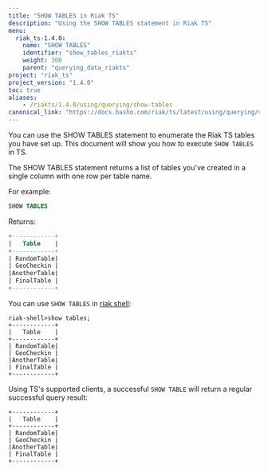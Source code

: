 ```yaml
---
title: "SHOW TABLES in Riak TS"
description: "Using the SHOW TABLES statement in Riak TS"
menu:
  riak_ts-1.4.0:
    name: "SHOW TABLES"
    identifier: "show_tables_riakts"
    weight: 300
    parent: "querying_data_riakts"
project: "riak_ts"
project_version: "1.4.0"
toc: true
aliases:
    - /riakts/1.4.0/using/querying/show-tables
canonical_link: "https://docs.basho.com/riak/ts/latest/using/querying/show-tables"
---
```


[riak shell]: /riak/ts/1.4.0/using/riakshell

You can use the SHOW TABLES statement to enumerate the Riak TS tables you have set up. This document will show you how to execute `SHOW TABLES` in TS.

The SHOW TABLES statement returns a list of tables you've created in a single column with one row per table name.

For example:

```sql
SHOW TABLES
```

Returns:

```sql
+------------+
|   Table    |
+------------+
| RandomTable|
| GeoCheckin |
|AnotherTable|
| FinalTable |
+------------+
```

You can use `SHOW TABLES` in [riak shell]:

```
riak-shell>show tables;
+------------+
|   Table    |
+------------+
| RandomTable|
| GeoCheckin |
|AnotherTable|
| FinalTable |
+------------+
```

Using TS's supported clients, a successful `SHOW TABLE` will return a regular successful query result:

```
+------------+
|   Table    |
+------------+
| RandomTable|
| GeoCheckin |
|AnotherTable|
| FinalTable |
+------------+
```
